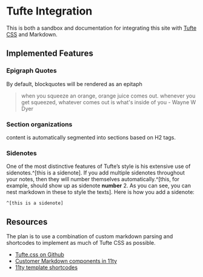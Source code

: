# Tufte Integration 

This is both a sandbox and documentation for integrating this site with [Tufte CSS](https://edwardtufte.github.io/tufte-css/) and Markdown.

## Implemented Features 

### Epigraph Quotes
By default, blockquotes will be rendered as an epitaph

> when you squeeze an orange, orange juice comes out. whenever you get squeezed, whatever comes out is what's inside of you - Wayne W Dyer

### Section organizations
content is automatically segmented into sections based on H2 tags. 

### Sidenotes 

One of the most distinctive features of Tufte’s style is his extensive use of sidenotes.^[this is a sidenote]. If you add multiple sidenotes throughout your notes, then they will number themselves automatically.^[this, for example, should show up as sidenote **number** 2. As you can see, you can nest markdown in these to style the texts]. Here is how you add a sidenote: 

```
^[this is a sidenote]
```

## Resources
The plan is to use a combination of custom markdown parsing and shortcodes to implement as much of Tufte CSS as possible.

* [Tufte.css on Github](https://github.com/edwardtufte/tufte-css)
* [Customer Markdown components in 11ty](https://www.aleksandrhovhannisyan.com/blog/custom-markdown-components-in-11ty/)
* [11ty template shortcodes](https://www.11ty.dev/docs/shortcodes/)
